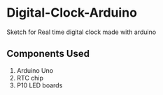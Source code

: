 # Digital-Clock-Arduino
Sketch for Real time digital clock made with arduino

## Components Used
1. Arduino Uno
2. RTC chip
3. P10 LED boards
